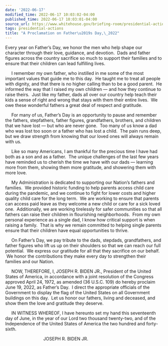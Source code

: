 ```yaml
---
date: '2022-06-17'
modified_time: 2022-06-17 10:03:02-04:00
published_time: 2022-06-17 10:03:01-04:00
source_url: https://www.whitehouse.gov/briefing-room/presidential-actions/2022/06/17/a-proclamation-on-fathers-day-2022/
tags: presidential-actions
title: "A Proclamation on Father\u2019s Day,\_2022"
---
```

 
Every year on Father’s Day, we honor the men who help shape our
character through their love, guidance, and devotion.  Dads and father
figures across the country sacrifice so much to support their families
and to ensure that their children can lead fulfilling lives. 

     I remember my own father, who instilled in me some of the most
important values that guide me to this day.  He taught me to treat all
people with dignity, and that there is no higher calling than to be a
good parent.  He informed the way that I raised my own children — and
how they continue to raise theirs.  Just like my father, dads all over
our country help teach their kids a sense of right and wrong that stays
with them their entire lives.  We owe these wonderful fathers a great
deal of respect and gratitude. 

     For many of us, Father’s Day is an opportunity to pause and
remember the fathers, stepfathers, father figures, grandfathers,
brothers, and children that we have lost — but who are never gone.  Too
many of us know a dad who was lost too soon or a father who has lost a
child.  The pain runs deep, but we draw strength from knowing that our
loved ones will always remain with us.

     Like so many Americans, I am thankful for the precious time I have
had both as a son and as a father.  The unique challenges of the last
few years have reminded us to cherish the time we have with our dads —
learning more from them, showing them more gratitude, and showering them
with more love.

     My Administration is dedicated to supporting our Nation’s fathers
and families.  We provided historic funding to help parents access child
care during the pandemic, and we continue to fight for lower costs and
higher quality child care for the long term.  We are working to ensure
that parents can access paid leave as they welcome a new child or care
for a sick loved one.  Additionally, we are working tirelessly for safer
communities so that all fathers can raise their children in flourishing
neighborhoods.  From my own personal experience as a single dad, I know
how critical support is when raising a family.  That is why we remain
committed to helping single parents ensure that their children have
equal opportunities to thrive. 

     On Father’s Day, we pay tribute to the dads, stepdads,
grandfathers, and father figures who lift us up on their shoulders so
that we can reach our full potential.  We express our gratitude for all
that they sacrifice on our behalf.  We honor the contributions they make
every day to strengthen their families and our Nation.

     NOW, THEREFORE, I, JOSEPH R. BIDEN JR., President of the United
States of America, in accordance with a joint resolution of the Congress
approved April 24, 1972, as amended (36 U.S.C. 109) do hereby proclaim
June 19, 2022, as Father’s Day.  I direct the appropriate officials of
the Government to display the flag of the United States on all
Government buildings on this day.  Let us honor our fathers, living and
deceased, and show them the love and gratitude they deserve.

     IN WITNESS WHEREOF, I have hereunto set my hand this seventeenth
day of June, in the year of our Lord two thousand twenty-two, and of the
Independence of the United States of America the two hundred and
forty-sixth.

                               JOSEPH R. BIDEN JR.
